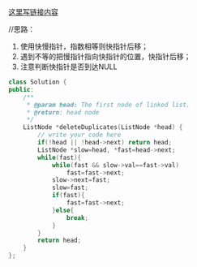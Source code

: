 [这里写链接内容](http://www.lintcode.com/zh-cn/problem/remove-duplicates-from-sorted-list/)

//思路：
1. 使用快慢指针，指数相等则快指针后移；
2. 遇到不等的把慢指针指向快指针的位置，快指针后移；
3. 注意判断快指针是否到达NULL

```cpp
class Solution {
public:
    /**
     * @param head: The first node of linked list.
     * @return: head node
     */
    ListNode *deleteDuplicates(ListNode *head) {
        // write your code here
        if(!head || !head->next) return head;
        ListNode *slow=head, *fast=head->next;
        while(fast){
            while(fast && slow->val==fast->val)
                fast=fast->next;
            slow->next=fast;
            slow=fast;
            if(fast){
                fast=fast->next;
            }else{
                break;
            }
        }
        return head;
    }
};
```